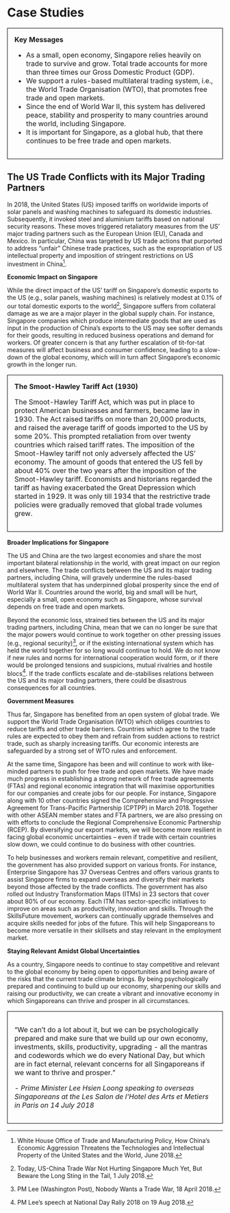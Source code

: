 # Case Studies

<table>
	<tr>
		<td style="border: 1px solid black; padding: 1rem; margin-top: 1rem">
			<b>Key Messages</b>
			<ul>
				<li>As a small, open economy, Singapore relies heavily on trade to survive and grow. Total trade accounts for more than three times our Gross Domestic Product (GDP). </li>
				<li>We support a rules-based multilateral trading system, i.e., the World Trade Organisation (WTO), that promotes free trade and open markets.</li>
				<li>Since the end of World War II, this system has delivered peace, stability and prosperity to many countries around the world, including Singapore.</li>
				<li>It is important for Singapore, as a global hub, that there continues to be free trade and open markets.  </li>
			</ul>
		</td>
	</tr>
</table>

## The US Trade Conflicts with its Major Trading Partners

In 2018, the United States (US) imposed tariffs on worldwide imports of solar panels and washing machines to safeguard its domestic industries. Subsequently, it invoked steel and aluminium tariffs based on national security reasons. These moves triggered retaliatory measures from the US’ major trading partners such as the European Union (EU), Canada and Mexico. In particular, China was targeted by US trade actions that purported to address “unfair” Chinese trade practices, such as the expropriation of US intellectual property and imposition of stringent restrictions on US investment in China[^1]. 

**Economic Impact on Singapore**

While the direct impact of the US’ tariff on Singapore’s domestic exports to the US (e.g., solar panels, washing machines) is relatively modest at 0.1% of our total domestic exports to the world[^2], Singapore suffers from collateral damage as we are a major player in the global supply chain. For instance, Singapore companies which produce intermediate goods that are used as input in the production of China’s exports to the US may see softer demands for their goods, resulting in reduced business operations and demand for workers. Of greater concern is that any further escalation of tit-for-tat measures will affect business and consumer confidence, leading to a slow-down of the global economy, which will in turn affect Singapore’s economic growth in the longer run. 

<table>
	<tr>
		<td style="border: 1px solid black; padding: 1rem; margin-top: 1rem">
			<b>The Smoot-Hawley Tariff Act (1930)</b>
			<p>The Smoot-Hawley Tariff Act, which was put in place to protect American businesses and farmers, became law in 1930. The Act raised tariffs on more than 20,000 products, and raised the average tariff of goods imported to the US by some 20%. This prompted retaliation from over twenty countries which raised tariff rates. The imposition of the Smoot-Hawley tariff not only adversely affected the US’ economy. The amount of goods that entered the US fell by about 40% over the two years after the imposition of the Smoot-Hawley tariff. Economists and historians regarded the tariff as having exacerbated the Great Depression which started in 1929. It was only till 1934 that the restrictive trade policies were gradually removed that global trade volumes grew.</p>
		</td>
	</tr>
</table>

**Broader Implications for Singapore**

The US and China are the two largest economies and share the most important bilateral relationship in the world, with great impact on our region and elsewhere. The trade conflicts between the US and its major trading partners, including China, will gravely undermine the rules-based multilateral system that has underpinned global prosperity since the end of World War II. Countries around the world, big and small will be hurt, especially a small, open economy such as Singapore, whose survival depends on free trade and open markets.

Beyond the economic loss, strained ties between the US and its major trading partners, including China, mean that we can no longer be sure that the major powers would continue to work together on other pressing issues (e.g., regional security)[^3], or if the existing international system which has held the world together for so long would continue to hold. We do not know if new rules and norms for international cooperation would form, or if there would be prolonged tensions and suspicions, mutual rivalries and hostile blocs[^4]. If the trade conflicts escalate and de-stabilises relations between the US and its major trading partners, there could be disastrous consequences for all countries.

**Government Measures**

Thus far, Singapore has benefited from an open system of global trade. We support the World Trade Organisation (WTO) which obliges countries to reduce tariffs and other trade barriers. Countries which agree to the trade rules are expected to obey them and refrain from sudden actions to restrict trade, such as sharply increasing tariffs. Our economic interests are safeguarded by a strong set of WTO rules and enforcement.

At the same time, Singapore has been and will continue to work with like-minded partners to push for free trade and open markets. We have made much progress in establishing a strong network of free trade agreements (FTAs) and regional economic integration that will maximise opportunities for our companies and create jobs for our people. For instance, Singapore along with 10 other countries signed the Comprehensive and Progressive Agreement for Trans-Pacific Partnership (CPTPP) in March 2018. Together with other ASEAN member states and FTA partners, we are also pressing on with efforts to conclude the Regional Comprehensive Economic Partnership (RCEP). By diversifying our export markets, we will become more resilient in facing global economic uncertainties – even if trade with certain countries slow down, we could continue to do business with other countries.

To help businesses and workers remain relevant, competitive and resilient, the government has also provided support on various fronts. For instance, Enterprise Singapore has 37 Overseas Centres and offers various grants to assist Singapore firms to expand overseas and diversify their markets beyond those affected by the trade conflicts. The government has also rolled out Industry Transformation Maps (ITMs) in 23 sectors that cover about 80% of our economy. Each ITM has sector-specific initiatives to improve on areas such as productivity, innovation and skills. Through the SkillsFuture movement, workers can continually upgrade themselves and acquire skills needed for jobs of the future. This will help Singaporeans to become more versatile in their skillsets and stay relevant in the employment market.

**Staying Relevant Amidst Global Uncertainties**

As a country, Singapore needs to continue to stay competitive and relevant to the global economy by being open to opportunities and being aware of the risks that the current trade climate brings. By being psychologically prepared and continuing to build up our economy, sharpening our skills and raising our productivity, we can create a vibrant and innovative economy in which Singaporeans can thrive and prosper in all circumstances.  

<table>
	<tr>
		<td style="border: 1px solid black; padding: 1rem; margin-top: 1rem">
			<p>“We can’t do a lot about it, but we can be psychologically prepared and make sure that we build up our own economy, investments, skills, productivity, upgrading  -  all the mantras and codewords which we do every National Day, but which are in fact eternal, relevant concerns for all Singaporeans if we want to thrive and prosper.”</p>
			<p><i>- Prime Minister Lee Hsien Loong speaking to overseas Singaporeans at the Les Salon de l’Hotel des Arts et Metiers in Paris on 14 July 2018</i></p>
		</td>
	</tr>
</table>

[^1]: White House Office of Trade and Manufacturing Policy, How China’s Economic Aggression Threatens the Technologies and Intellectual Property of the United States and the World, June 2018. 
[^2]: Today, US-China Trade War Not Hurting Singapore Much Yet, But Beware the Long Sting in the Tail, 1 July 2018.
[^3]: PM Lee (Washington Post), Nobody Wants a Trade War, 18 April 2018.
[^4]: PM Lee’s speech at National Day Rally 2018 on 19 Aug 2018.